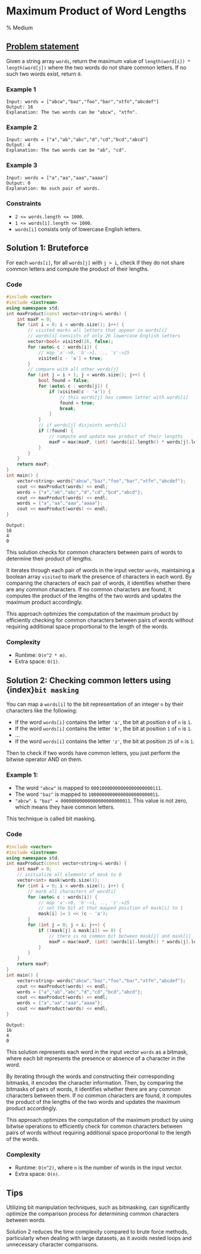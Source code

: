 # Maximum Product of Word Lengths
% Medium
## [Problem statement](https://leetcode.com/problems/maximum-product-of-word-lengths/)

Given a string array `words`, return the maximum value of `length(word[i]) * length(word[j])` where the two words do not share common letters. If no such two words exist, return `0`.

### Example 1
```text
Input: words = ["abcw","baz","foo","bar","xtfn","abcdef"]
Output: 16
Explanation: The two words can be "abcw", "xtfn".
```

### Example 2
```text
Input: words = ["a","ab","abc","d","cd","bcd","abcd"]
Output: 4
Explanation: The two words can be "ab", "cd".
```

### Example 3
```text
Input: words = ["a","aa","aaa","aaaa"]
Output: 0
Explanation: No such pair of words.
``` 

### Constraints

* `2 <= words.length <= 1000`.
* `1 <= words[i].length <= 1000`.
* `words[i]` consists only of lowercase English letters.

## Solution 1: Bruteforce

For each `words[i]`, for all `words[j]` with `j > i`, check if they do not share common letters and compute the product of their lengths.

### Code
```cpp
#include <vector>
#include <iostream>
using namespace std;
int maxProduct(const vector<string>& words) {
    int maxP = 0;
    for (int i = 0; i < words.size(); i++) {
        // visited marks all letters that appear in words[i] 
        // words[i] consists of only 26 lowercase English letters
        vector<bool> visited(26, false);
        for (auto& c : words[i]) {
            // map 'a'->0, 'b'->1, .., 'z'->25
            visited[c - 'a'] = true;
        }
        // compare with all other words[j]         
        for (int j = i + 1; j < words.size(); j++) {
            bool found = false;
            for (auto& c : words[j]) {              
                if (visited[c - 'a']) {
                    // this words[j] has common letter with words[i]
                    found = true;
                    break;
                }
            }
            // if words[j] disjoints words[i]
            if (!found) {
                // compute and update max product of their lengths
                maxP = max(maxP, (int) (words[i].length() * words[j].length()));
            } 
        }
    }
    return maxP;
}
int main() {
    vector<string> words{"abcw","baz","foo","bar","xtfn","abcdef"};
    cout << maxProduct(words) << endl;
    words = {"a","ab","abc","d","cd","bcd","abcd"};
    cout << maxProduct(words) << endl;
    words = {"a","aa","aaa","aaaa"};
    cout << maxProduct(words) << endl;
}
```
```text
Output:
16
4
0
```

This solution checks for common characters between pairs of words to determine their product of lengths. 

It iterates through each pair of words in the input vector `words`, maintaining a boolean array `visited` to mark the presence of characters in each word. By comparing the characters of each pair of words, it identifies whether there are any common characters. If no common characters are found, it computes the product of the lengths of the two words and updates the maximum product accordingly. 

This approach optimizes the computation of the maximum product by efficiently checking for common characters between pairs of words without requiring additional space proportional to the length of the words.

### Complexity

* Runtime: `O(n^2 * m)`.
* Extra space: `O(1)`.

## Solution 2: Checking common letters using {index}`bit masking`

You can map a `words[i]` to the bit representation of an integer `n` by their characters like the following:

* If the word `words[i]` contains the letter `'a'`, the bit at position `0` of `n` is `1`.
* If the word `words[i]` contains the letter `'b'`, the bit at position `1` of `n` is `1`.
* ...
* If the word `words[i]` contains the letter `'z'`, the bit at position `25` of `n` is `1`.

Then to check if two words have common letters, you just perform the bitwise operator AND on them.

### Example 1:

* The word `"abcw"` is mapped to `00010000000000000000000111`.
* The word `"baz"` is mapped to `10000000000000000000000011`.
* `"abcw" & "baz" = 00000000000000000000000011`. This value is not zero, which means they have common letters.

This technique is called bit masking.

### Code 
```cpp
#include <vector>
#include <iostream>
using namespace std;
int maxProduct(const vector<string>& words) {
    int maxP = 0;
    // initialize all elements of mask to 0
    vector<int> mask(words.size());
    for (int i = 0; i < words.size(); i++) {
        // mark all characters of word[i]
        for (auto& c : words[i]) {
            // map 'a'->0, 'b'->1, .., 'z'->25
            // set the bit at that mapped position of mask[i] to 1
            mask[i] |= 1 << (c - 'a');
        }        
        for (int j = 0; j < i; j++) {
            if ((mask[j] & mask[i]) == 0) {
                // there is no common bit between mask[j] and mask[i]
                maxP = max(maxP, (int) (words[i].length() * words[j].length()));
            } 
        }
    }
    return maxP;
}
int main() {
    vector<string> words{"abcw","baz","foo","bar","xtfn","abcdef"};
    cout << maxProduct(words) << endl;
    words = {"a","ab","abc","d","cd","bcd","abcd"};
    cout << maxProduct(words) << endl;
    words = {"a","aa","aaa","aaaa"};
    cout << maxProduct(words) << endl;
}
```
```text
Output:
16
4
0
```

This solution represents each word in the input vector `words` as a bitmask, where each bit represents the presence or absence of a character in the word. 

By iterating through the words and constructing their corresponding bitmasks, it encodes the character information. Then, by comparing the bitmasks of pairs of words, it identifies whether there are any common characters between them. If no common characters are found, it computes the product of the lengths of the two words and updates the maximum product accordingly. 

This approach optimizes the computation of the maximum product by using bitwise operations to efficiently check for common characters between pairs of words without requiring additional space proportional to the length of the words.

### Complexity

* Runtime: `O(n^2)`, where `n` is the number of words in the input vector.
* Extra space: `O(n)`.

## Tips

Utilizing bit manipulation techniques, such as bitmasking, can significantly optimize the comparison process for determining common characters between words. 

Solution 2 reduces the time complexity compared to brute force methods, particularly when dealing with large datasets, as it avoids nested loops and unnecessary character comparisons.
